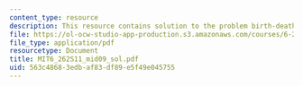 ```yaml
---
content_type: resource
description: This resource contains solution to the problem birth-death chain.
file: https://ol-ocw-studio-app-production.s3.amazonaws.com/courses/6-262-discrete-stochastic-processes-spring-2011/563c48683edbaf83df89e5f49e045755_MIT6_262S11_mid09_sol.pdf
file_type: application/pdf
resourcetype: Document
title: MIT6_262S11_mid09_sol.pdf
uid: 563c4868-3edb-af83-df89-e5f49e045755
---
```

